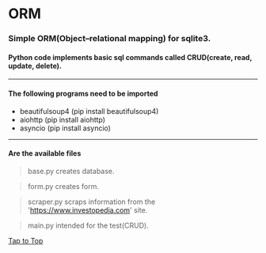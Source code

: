<a id='top'></a>

# ORM

### Simple ORM(Object–relational mapping) for sqlite3.

#### Python code implements basic sql commands called CRUD(create, read, update, delete).

---

#### Тhe following programs need to be imported

- beautifulsoup4 (pip install beautifulsoup4)
- aiohttp (pip install aiohttp)
- asyncio (pip install asyncio)

---

#### Are the available files

> base.py creates database.

> form.py creates form.

> scraper.py scraps information from the 'https://www.investopedia.com' site.

> main.py intended for the test(CRUD)․


[Tap to Top](#top)
